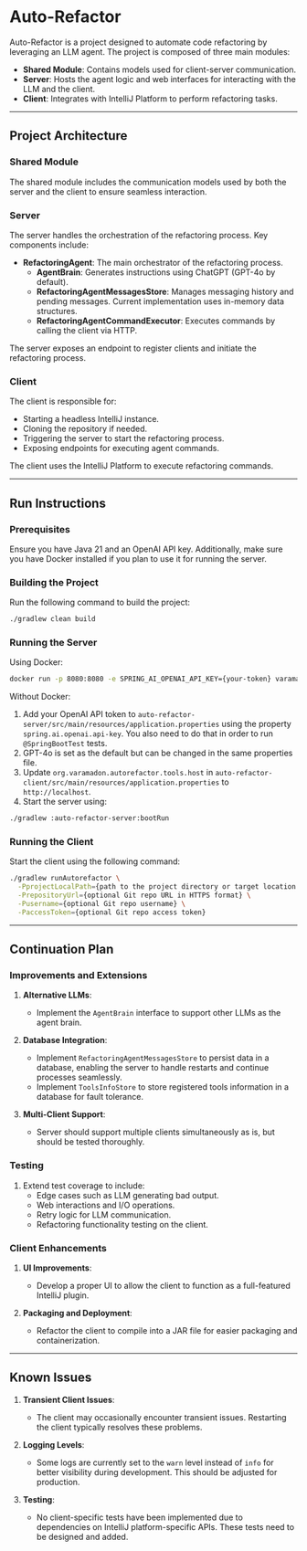 # Auto-Refactor

Auto-Refactor is a project designed to automate code refactoring by leveraging an LLM agent. The project is composed of
three main modules:

- **Shared Module**: Contains models used for client-server communication.
- **Server**: Hosts the agent logic and web interfaces for interacting with the LLM and the client.
- **Client**: Integrates with IntelliJ Platform to perform refactoring tasks.

---

## Project Architecture

### Shared Module

The shared module includes the communication models used by both the server and the client to ensure seamless
interaction.

### Server

The server handles the orchestration of the refactoring process. Key components include:

- **RefactoringAgent**: The main orchestrator of the refactoring process.
    - **AgentBrain**: Generates instructions using ChatGPT (GPT-4o by default).
    - **RefactoringAgentMessagesStore**: Manages messaging history and pending messages. Current implementation uses in-memory data structures.
    - **RefactoringAgentCommandExecutor**: Executes commands by calling the client via HTTP.

The server exposes an endpoint to register clients and initiate the refactoring process.

### Client

The client is responsible for:

- Starting a headless IntelliJ instance.
- Cloning the repository if needed.
- Triggering the server to start the refactoring process.
- Exposing endpoints for executing agent commands.

The client uses the IntelliJ Platform to execute refactoring commands.

---

## Run Instructions

### Prerequisites

Ensure you have Java 21 and an OpenAI API key. Additionally, make sure you have Docker installed if you plan
to use it for running the server.

### Building the Project

Run the following command to build the project:

```bash
./gradlew clean build
```

### Running the Server

Using Docker:

```bash
docker run -p 8080:8080 -e SPRING_AI_OPENAI_API_KEY={your-token} varamadon/auto-refactor-server:latest
```

Without Docker:

1. Add your OpenAI API token to `auto-refactor-server/src/main/resources/application.properties` using the property
   `spring.ai.openai.api-key`. You also need to do that in order to run `@SpringBootTest` tests.
2. GPT-4o is set as the default but can be changed in the same properties file.
3. Update `org.varamadon.autorefactor.tools.host` in `auto-refactor-client/src/main/resources/application.properties` to
   `http://localhost`.
4. Start the server using:

```bash
./gradlew :auto-refactor-server:bootRun
```

### Running the Client

Start the client using the following command:

```bash
./gradlew runAutorefactor \
  -PprojectLocalPath={path to the project directory or target location for cloning} \
  -PrepositoryUrl={optional Git repo URL in HTTPS format} \
  -Pusername={optional Git repo username} \
  -PaccessToken={optional Git repo access token}
```

---

## Continuation Plan

### Improvements and Extensions

1. **Alternative LLMs**:
    - Implement the `AgentBrain` interface to support other LLMs as the agent brain.

2. **Database Integration**:
    - Implement `RefactoringAgentMessagesStore` to persist data in a database, enabling the server to handle restarts
      and continue processes seamlessly.
    - Implement `ToolsInfoStore` to store registered tools information in a database for fault tolerance.

3. **Multi-Client Support**:
    - Server should support multiple clients simultaneously as is, but should be tested thoroughly.

### Testing

1. Extend test coverage to include:
    - Edge cases such as LLM generating bad output.
    - Web interactions and I/O operations.
    - Retry logic for LLM communication.
    - Refactoring functionality testing on the client.


### Client Enhancements

1. **UI Improvements**:
    - Develop a proper UI to allow the client to function as a full-featured IntelliJ plugin.

2. **Packaging and Deployment**:
    - Refactor the client to compile into a JAR file for easier packaging and containerization.

---

## Known Issues

1. **Transient Client Issues**:
    - The client may occasionally encounter transient issues. Restarting the client typically resolves these problems.

2. **Logging Levels**:
    - Some logs are currently set to the `warn` level instead of `info` for better visibility during development. This
      should be adjusted for production.

3. **Testing**:
    - No client-specific tests have been implemented due to dependencies on IntelliJ platform-specific APIs. These tests
      need to be designed and added.
